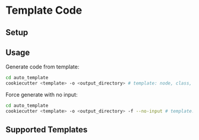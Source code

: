 # Template Code

## Setup

## Usage
Generate code from template:
```bash
cd auto_template
cookiecutter <template> -o <output_directory> # template: node, class, etc
```

Force generate with no input:
```bash
cd auto_template
cookiecutter <template> -o <output_directory> -f --no-input # template: node, class, etc
```



## Supported Templates
